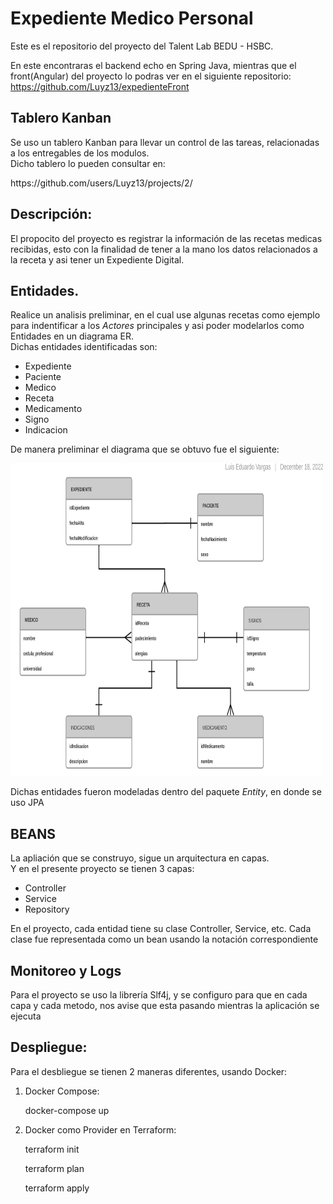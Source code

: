 # Expediente Medico Personal
Este es el repositorio del proyecto del Talent Lab BEDU - HSBC.

En este encontraras el backend echo en Spring Java, mientras que el front(Angular) del proyecto lo podras ver en el siguiente repositorio:
https://github.com/Luyz13/expedienteFront

## Tablero Kanban
<p>Se uso un tablero Kanban para llevar un control de las tareas, relacionadas a los entregables de los modulos. <br> Dicho tablero lo pueden consultar en:</p>
https://github.com/users/Luyz13/projects/2/


## Descripción:
<p>El propocito del proyecto es registrar la información de las recetas medicas recibidas, esto con la finalidad de tener a la mano los datos relacionados a la receta y asi tener un Expediente Digital.</p>

## Entidades.
<p>Realice un analisis preliminar, en el cual use algunas recetas como ejemplo para indentificar a los <i>Actores</i> principales y asi poder modelarlos como Entidades en un diagrama ER.<br> Dichas entidades identificadas son:</p>
<ul>
 <li>Expediente</li>
 <li>Paciente</li>
 <li>Medico</li>
 <li>Receta</li>
 <li>Medicamento</li>
 <li>Signo</li>
 <li>Indicacion</li>
</ul>

<p>De manera preliminar el diagrama que se obtuvo fue el siguiente:</p>
<img src="expediente_levm.png" alt="Diagrama ER" width="500" height="500">
<p>Dichas entidades fueron modeladas dentro del paquete <i>Entity</i>, en donde se uso JPA</p>

## BEANS
<p> La apliación que se construyo, sigue un arquitectura en capas. <br> Y en el presente proyecto se tienen 3 capas:</p>
<ul>
 <li>Controller</li>
 <li>Service</li>
 <li>Repository</li>
</ul>
<p>En el proyecto, cada entidad  tiene su clase Controller, Service, etc. Cada clase fue representada como un bean usando la notación correspondiente</p>

## Monitoreo y Logs
<p> Para el proyecto se uso la librería Slf4j, y se configuro para que en cada capa y cada metodo, nos avise que esta pasando mientras la aplicación se ejecuta</p>


## Despliegue:
<p>Para el desbliegue se tienen 2 maneras diferentes, usando Docker:</p>
<ol>
 <li>Docker Compose:</li>
  <p>docker-compose up</p>
 <li>Docker como Provider en Terraform:</li>
  <p>terraform init</p>
  <p>terraform plan</p>
  <p>terraform apply</p>
</ol>





  
  

